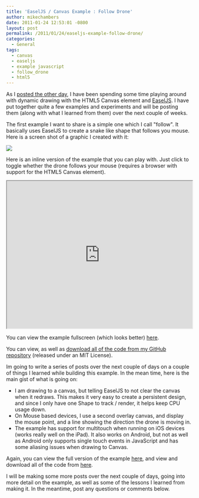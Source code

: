 ```yaml
---
title: 'EaselJS / Canvas Example : Follow Drone'
author: mikechambers
date: 2011-01-24 12:53:01 -0800
layout: post
permalink: /2011/01/24/easeljs-example-follow-drone/
categories:
  - General
tags:
  - canvas
  - easeljs
  - example javascript
  - follow_drone
  - html5
---
```



As I [posted the other day][1], I have been spending some time playing around with dynamic drawing with the HTML5 Canvas element and [EaselJS][2]. I have put together quite a few examples and experiments and will be posting them (along with what I learned from them) over the next couple of weeks.

The first example I want to share is a simple one which I call "follow". It basically uses EaselJS to create a snake like shape that follows you mouse. Here is a screen shot of a graphic I created with it:

[![](http://farm6.static.flickr.com/5208/5373349685_2c82f5de47.jpg)](http://www.flickr.com/photos/mikechambers/5373349685/)

Here is an inline version of the example that you can play with. Just click to toggle whether the drone follows your mouse (requires a browser with support for the HTML5 Canvas element).  
<!--more-->

<iframe src="http://www.mikechambers.com/html5/easeljs/follow/" width="100%" height="400"></iframe>

You can view the example fullscreen (which looks better) [here][3].

You can view, as well as [download all of the code from my GitHub repository][4] (released under an MIT License).

Im going to write a series of posts over the next couple of days on a couple of things I learned while building this example. In the mean time, here is the main gist of what is going on:

*   I am drawing to a canvas, but telling EaselJS to not clear the canvas when it redraws. This makes it very easy to create a persistent design, and since I only have one Shape to track / render, it helps keep CPU usage down.
*   On Mouse based devices, I use a second overlay canvas, and display the mouse point, and a line showing the direction the drone is moving in.
*   The example has support for multitouch when running on iOS devices (works really well on the iPad). It also works on Android, but not as well as Android only supports single touch events in JavaScript and has some aliasing issues when drawing to Canvas.

Again, you can view the full version of the example [here][3], and view and download all of the code from [here][4].

I will be making some more posts over the next couple of days, going into more detail on the example, as well as some of the lessons I learned from making it. In the meantime, post any questions or comments below.

 [1]: http://www.mikechambers.com/blog/2011/01/19/getting-started-with-the-canvas-element-and-easeljs/
 [2]: http://www.easeljs.com
 [3]: http://www.mikechambers.com/html5/easeljs/follow/
 [4]: https://github.com/mikechambers/ExamplesByMesh/tree/master/HTML5/EaselJS/follow